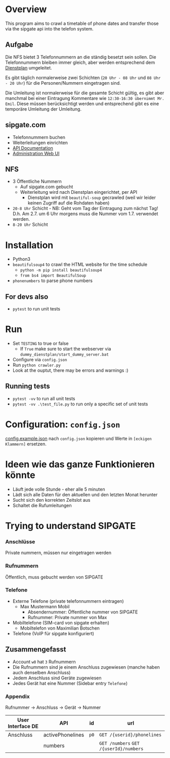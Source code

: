 # Overview

This program aims to crawl a timetable of phone dates and transfer those via the sipgate api into the telefon system.

## Aufgabe

Die NFS bietet 3 Telefonnummern an die ständig besetzt sein sollen.
Die Telefonnummern bleiben immer gleich, aber werden entsprechend dem [Dienstplan](http://notfallplan-dortmund.notfallseelsorge-ekvw.de) umgeleitet.

Es gibt täglich normalerweise zwei Schichten (`20 Uhr - 08 Uhr` und `08 Uhr - 20 Uhr`) für die Personen/Nummern eingetragen sind.

Die Umleitung ist normalerweise für die gesamte Schicht gültig, es gibt aber manchmal bei einer Eintragung Kommentare wie `12:30-16:30 übernimmt Mr. Emil`. Diese müssen berücksichtigt werden und entsprechend gibt es eine temporäre Umleitung der Umleitung.

## sipgate.com
- Telefonnummern buchen
- Weiterleitungen einrichten
- [API Documentation](https://api.sipgate.com/v2/doc#/)
- [Administration Web UI](https://app.sipgate.com/w0/team/settings/phonenumbers)

## NFS
- 3 Öffentliche Nummern
    - Auf sipgate.com gebucht
    - Weiterleitung wird nach Dienstplan eingerichtet, per API
        - Dienstplan wird mit `beautiful-soup` gecrawled (weil wir leider keinen Zugriff auf die Rohdaten haben)
- `20-8 Uhr` Schicht
        - NB: Geht vom Tag der Eintragung zum nächst Tag! D.h. Am 2.7. um 6 Uhr morgens muss die Nummer vom 1.7. verwendet werden.
- `8-20 Uhr` Schicht


# Installation
- Python3
- `beautifulsoup4` to crawl the HTML website for the time schedule
    - `python -m pip install beautifulsoup4`
    - `from bs4 import BeautifulSoup`
- `phonenumbers` to parse phone numbers

## For devs also
- `pytest` to run unit tests

# Run
- Set `TESTING` to true or false
  - If `True` make sure to start the webserver via `dummy_dienstplan/start_dummy_server.bat`
- Configure via `config.json`
- Run `python crawler.py`
- Look at the ouptut, there may be errors and warnings :)

## Running tests
- `pytest -vv` to run all unit tests
- `pytest -vv .\test_file.py` to run only a specific set of unit tests

# Configuration: `config.json`
[config.example.json](./config.example.json) nach `config.json` kopieren und Werte in `[eckigen Klammern]` ersetzen.

# Ideen wie das ganze Funktionieren könnte
- Läuft jede volle Stunde - eher alle 5 minuten
- Lädt sich alle Daten für den aktuellen und den letzten Monat herunter
- Sucht sich den korrekten Zeitslot aus
- Schaltet die Rufumleitungen


# Trying to understand SIPGATE

### Anschlüsse
Private nummern, müssen nur eingetragen werden

### Rufnummern
Öffentlich, muss gebucht werden von SIPGATE

### Telefone
- Externe Telefone (private telefonnummern eintragen)
    - Max Mustermann Mobil
        - Absendernummer: Öffentliche nummer von SIPGATE
        - Rufnummer: Private nummer von Max
- Mobiltelefone (SIM-card von sipgate erhalten)
    - Mobiltelefon von Maximilian Botschen
- Telefone (VoIP für sipgate konfiguriert)

## Zusammengefasst
- Account `w0` hat `3` Rufnummern
- Die Rufnummern sind je einem Anschluss zugewiesen (manche haben auch denselben Anschluss)
- Jedem Anschluss sind Geräte zugewiesen
- Jedes Gerät hat eine Nummer (Sidebar entry `Telefone`)

### Appendix

Rufnummer -> Anschluss -> Gerät -> Nummer

|User Interface DE|API               | id   | url |
|-----------------|------------------|---   |--|
|Anschluss        | activePhonelines | `p0` | `GET /{userid}/phonelines` | 
|                 | numbers          |      | `GET /numbers` `GET /{userId}/numbers`|
